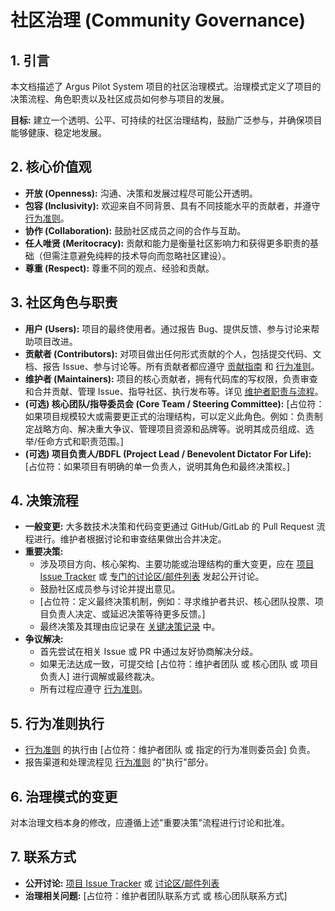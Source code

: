 # 社区治理 (Community Governance)

## 1. 引言

本文档描述了 Argus Pilot System 项目的社区治理模式。治理模式定义了项目的决策流程、角色职责以及社区成员如何参与项目的发展。

**目标:** 建立一个透明、公平、可持续的社区治理结构，鼓励广泛参与，并确保项目能够健康、稳定地发展。

## 2. 核心价值观

*   **开放 (Openness):** 沟通、决策和发展过程尽可能公开透明。
*   **包容 (Inclusivity):** 欢迎来自不同背景、具有不同技能水平的贡献者，并遵守 [行为准则](../../../CODE_OF_CONDUCT.md)。
*   **协作 (Collaboration):** 鼓励社区成员之间的合作与互助。
*   **任人唯贤 (Meritocracy):** 贡献和能力是衡量社区影响力和获得更多职责的基础（但需注意避免纯粹的技术导向而忽略社区建设）。
*   **尊重 (Respect):** 尊重不同的观点、经验和贡献。

## 3. 社区角色与职责

*   **用户 (Users):** 项目的最终使用者。通过报告 Bug、提供反馈、参与讨论来帮助项目改进。
*   **贡献者 (Contributors):** 对项目做出任何形式贡献的个人，包括提交代码、文档、报告 Issue、参与讨论等。所有贡献者都应遵守 [贡献指南](../../../CONTRIBUTING.md) 和 [行为准则](../../../CODE_OF_CONDUCT.md)。
*   **维护者 (Maintainers):** 项目的核心贡献者，拥有代码库的写权限，负责审查和合并贡献、管理 Issue、指导社区、执行发布等。详见 [维护者职责与流程](../规范类/维护者职责与流程.md)。
*   **(可选) 核心团队/指导委员会 (Core Team / Steering Committee):** [占位符：如果项目规模较大或需要更正式的治理结构，可以定义此角色。例如：负责制定战略方向、解决重大争议、管理项目资源和品牌等。说明其成员组成、选举/任命方式和职责范围。]
*   **(可选) 项目负责人/BDFL (Project Lead / Benevolent Dictator For Life):** [占位符：如果项目有明确的单一负责人，说明其角色和最终决策权。]

## 4. 决策流程

*   **一般变更:** 大多数技术决策和代码变更通过 GitHub/GitLab 的 Pull Request 流程进行。维护者根据讨论和审查结果做出合并决定。
*   **重要决策:**
    *   涉及项目方向、核心架构、主要功能或治理结构的重大变更，应在 [项目 Issue Tracker](占位符：链接) 或 [专门的讨论区/邮件列表](占位符：链接) 发起公开讨论。
    *   鼓励社区成员参与讨论并提出意见。
    *   [占位符：定义最终决策机制，例如：寻求维护者共识、核心团队投票、项目负责人决定、或延迟决策等待更多反馈。]
    *   最终决策及其理由应记录在 [关键决策记录](../../../项目核心信息/关键决策记录.md) 中。
*   **争议解决:**
    *   首先尝试在相关 Issue 或 PR 中通过友好协商解决分歧。
    *   如果无法达成一致，可提交给 [占位符：维护者团队 或 核心团队 或 项目负责人] 进行调解或最终裁决。
    *   所有过程应遵守 [行为准则](../../../CODE_OF_CONDUCT.md)。

## 5. 行为准则执行

*   [行为准则](../../../CODE_OF_CONDUCT.md) 的执行由 [占位符：维护者团队 或 指定的行为准则委员会] 负责。
*   报告渠道和处理流程见 [行为准则](../../../CODE_OF_CONDUCT.md) 的"执行"部分。

## 6. 治理模式的变更

对本治理文档本身的修改，应遵循上述"重要决策"流程进行讨论和批准。

## 7. 联系方式

*   **公开讨论:** [项目 Issue Tracker](占位符：链接) 或 [讨论区/邮件列表](占位符：链接)
*   **治理相关问题:** [占位符：维护者团队联系方式 或 核心团队联系方式]
